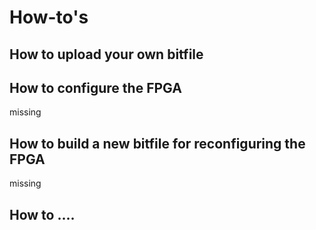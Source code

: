 # How-to's

## How to upload your own bitfile



## How to configure the FPGA

missing

## How to build a new bitfile for reconfiguring the FPGA

missing

## How to ....